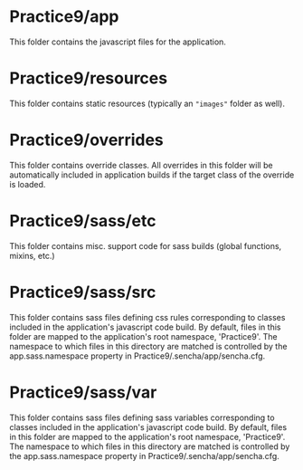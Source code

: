 # Practice9/app

This folder contains the javascript files for the application.

# Practice9/resources

This folder contains static resources (typically an `"images"` folder as well).

# Practice9/overrides

This folder contains override classes. All overrides in this folder will be 
automatically included in application builds if the target class of the override
is loaded.

# Practice9/sass/etc

This folder contains misc. support code for sass builds (global functions, 
mixins, etc.)

# Practice9/sass/src

This folder contains sass files defining css rules corresponding to classes
included in the application's javascript code build.  By default, files in this 
folder are mapped to the application's root namespace, 'Practice9'. The
namespace to which files in this directory are matched is controlled by the
app.sass.namespace property in Practice9/.sencha/app/sencha.cfg. 

# Practice9/sass/var

This folder contains sass files defining sass variables corresponding to classes
included in the application's javascript code build.  By default, files in this 
folder are mapped to the application's root namespace, 'Practice9'. The
namespace to which files in this directory are matched is controlled by the
app.sass.namespace property in Practice9/.sencha/app/sencha.cfg. 

